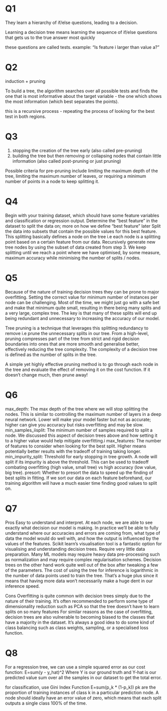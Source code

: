 # Q1
They learn a hierarchy of if/else questions, leading to a decision.

Learning a decision tree means learning the sequence of if/else questions that gets us
to the true answer most quickly

these questions are called tests. example: “Is feature i larger than value a?”

# Q2
induction + pruning

To build a tree, the algorithm searches over all possible tests and finds the one that is
most informative about the target variable - the one which shows the most information (which best separates the points).

this is a recursive process - repeating the process of looking for the best test in both regions.

# Q3
1. stopping the creation of the tree early (also called pre-pruning)
2. building the tree but then removing or collapsing nodes that contain little information (also called post-pruning or just pruning)

Possible criteria for pre-pruning include limiting the maximum depth of the tree,
limiting the maximum number of leaves, or requiring a minimum number of points
in a node to keep splitting it.

# Q4
Begin with your training dataset, which should have some feature variables and classification or regression output.
Determine the “best feature” in the dataset to split the data on; more on how we define “best feature” later
Split the data into subsets that contain the possible values for this best feature. This splitting basically defines a node on the tree i.e each node is a splitting point based on a certain feature from our data.
Recursively generate new tree nodes by using the subset of data created from step 3. We keep splitting until we reach a point where we have optimised, by some measure, maximum accuracy while minimising the number of splits / nodes.

# Q5
Because of the nature of training decision trees they can be prone to major overfitting. Setting the correct value for minimum number of instances per node can be challenging. Most of the time, we might just go with a safe bet and make that minimum quite small, resulting in there being many splits and a very large, complex tree. The key is that many of these splits will end up being redundant and unnecessary to increasing the accuracy of our model.

Tree pruning is a technique that leverages this splitting redundancy to remove i.e prune the unnecessary splits in our tree. From a high-level, pruning compresses part of the tree from strict and rigid decision boundaries into ones that are more smooth and generalise better, effectively reducing the tree complexity. The complexity of a decision tree is defined as the number of splits in the tree.

A simple yet highly effective pruning method is to go through each node in the tree and evaluate the effect of removing it on the cost function. If it doesn’t change much, then prune away!

# Q6
max_depth: The max depth of the tree where we will stop splitting the nodes. This is similar to controlling the maximum number of layers in a deep neural network. Lower will make your model faster but not as accurate; higher can give you accuracy but risks overfitting and may be slow.
min_samples_iisplit: The minimum number of samples required to split a node. We discussed this aspect of decision trees above and how setting it to a higher value would help mitigate overfitting.i
max_features: The number of features to consider when looking for the best split. Higher means potentially better results with the tradeoff of training taking longer.
min_impurity_split: Threshold for early stopping in tree growth. A node will split if its impurity is above the threshold. This can be used to tradeoff combating overfitting (high value, small tree) vs high accuracy (low value, big tree).
presort: Whether to presort the data to speed up the finding of best splits in fitting. If we sort our data on each feature beforehand, our training algorithm will have a much easier time finding good values to split on.

# Q7
Pros
Easy to understand and interpret. At each node, we are able to see exactly what decision our model is making. In practice we’ll be able to fully understand where our accuracies and errors are coming from, what type of data the model would do well with, and how the output is influenced by the values of the features. Scikit learn’s visualisation tool is a fantastic option for visualising and understanding decision trees.
Require very little data preparation. Many ML models may require heavy data pre-processing such as normalization and may require complex regularisation schemes. Decision trees on the other hand work quite well out of the box after tweaking a few of the parameters.
The cost of using the tree for inference is logarithmic in the number of data points used to train the tree. That’s a huge plus since it means that having more data won’t necessarily make a huge dent in our inference speed.

Cons
Overfitting is quite common with decision trees simply due to the nature of their training. It’s often recommended to perform some type of dimensionality reduction such as PCA so that the tree doesn’t have to learn splits on so many features
For similar reasons as the case of overfitting, decision trees are also vulnerable to becoming biased to the classes that have a majority in the dataset. It’s always a good idea to do some kind of class balancing such as class weights, sampling, or a specialised loss function.

# Q8
For a regression tree, we can use a simple squared error as our cost function:
E=sum(y - y_hat)^2
Where Y is our ground truth and Y-hat is our predicted value
sum over all the samples in our dataset to get the total error.

for classification, use Gini Index Function
E=sum(p_k * (1-p_k))
pk are the proportion of training instances of class k in a particular prediction node. A node should ideally have an error value of zero, which means that each split outputs a single class 100% of the time.
